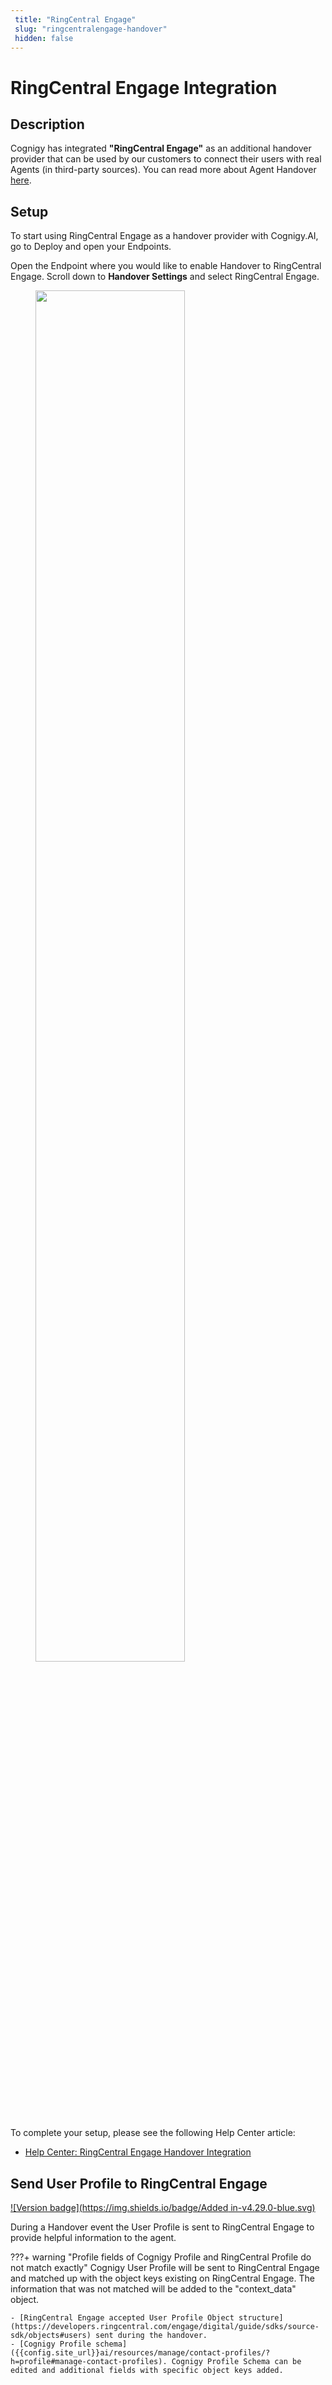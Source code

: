 ```yaml
---
 title: "RingCentral Engage" 
 slug: "ringcentralengage-handover" 
 hidden: false 
---
```

# RingCentral Engage Integration

## Description

<div class="divider"></div>

Cognigy has integrated **"RingCentral Engage"** as an additional handover provider that can be used by our customers to connect their users with real Agents (in third-party sources). You can read more about Agent Handover [here]({{config.site_url}}ai/tools/agent-handover/). 

## Setup
<div class="divider"></div>
To start using RingCentral Engage as a handover provider with Cognigy.AI, go to Deploy and open your Endpoints.

Open the Endpoint where you would like to enable Handover to RingCentral Engage. Scroll down to **Handover Settings** and select RingCentral Engage.

<figure>
    <img class="image-center" src="{{config.site_url}}ai/handover-providers/images/ringcentralengage-endpoint.png" width="75%" />
    </figure>

To complete your setup, please see the following Help Center article: 

- [Help Center: RingCentral Engage Handover Integration](https://support.cognigy.com/hc/en-us/articles/360016275260-RingCentral-Engage-Handover-Integration)


## Send User Profile to RingCentral Engage

[![Version badge](https://img.shields.io/badge/Added in-v4.29.0-blue.svg)]({{config.site_url}})

During a Handover event the User Profile is sent to RingCentral Engage to provide helpful information to the agent.

???+ warning "Profile fields of Cognigy Profile and RingCentral Profile do not match exactly"
    Cognigy User Profile will be sent to RingCentral Engage and matched up with the object keys existing on RingCentral Engage. The information that was not matched will be added to the "context_data" object. 

    - [RingCentral Engage accepted User Profile Object structure](https://developers.ringcentral.com/engage/digital/guide/sdks/source-sdk/objects#users) sent during the handover.
    - [Cognigy Profile schema]({{config.site_url}}ai/resources/manage/contact-profiles/?h=profile#manage-contact-profiles). Cognigy Profile Schema can be edited and additional fields with specific object keys added.
    